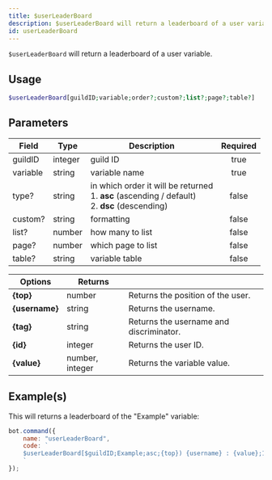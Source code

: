 ```yaml
---
title: $userLeaderBoard
description: $userLeaderBoard will return a leaderboard of a user variable.
id: userLeaderBoard
---
```


`$userLeaderBoard` will return a leaderboard of a user variable.

## Usage

```php
$userLeaderBoard[guildID;variable;order?;custom?;list?;page?;table?]
```

## Parameters

| Field    | Type    | Description                                                                                               | Required |
|----------|---------|-----------------------------------------------------------------------------------------------------------|:--------:|
| guildID  | integer | guild ID                                                                                                  |   true   |
| variable | string  | variable name                                                                                             |   true   |
| type?    | string  | in which order it will be returned <br /> 1. **asc** (ascending / default) <br /> 2. **dsc** (descending) |  false   |
| custom?  | string  | formatting                                                                                                |  false   |
| list?    | number  | how many to list                                                                                          |  false   |
| page?    | number  | which page to list                                                                                        |  false   |
| table?   | string  | variable table                                                                                            |  false   |

| Options        | Returns         |                                         |
|----------------|-----------------|-----------------------------------------|
| **{top}**      | number          | Returns the position of the user.       |
| **{username}** | string          | Returns the username.                   |
| **{tag}**      | string          | Returns the username and discriminator. |
| **{id}**       | integer         | Returns the user ID.                    |
| **{value}**    | number, integer | Returns the variable value.             |

## Example(s)

This will returns a leaderboard of the "Example" variable:

```javascript
bot.command({
    name: "userLeaderBoard",
    code: `
    $userLeaderBoard[$guildID;Example;asc;{top}) {username} : {value};10;1;main]
    `
});
```
